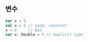 ## 변수

```scala
var x = 5
val x = 5 // Good, constant
x = 6     // Bad
var x: Double = 5 // explicit type
```

